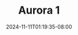--- 
title: "Aurora 1"
description: "  bokep Aurora 1 terbaru video full new"
date: 2024-11-11T01:19:35-08:00
file_code: "prngb8zlwflo"
draft: false
cover: "hfha1zx0d529tsmh.jpg"
tags: ["Aurora", "bokep-indo", "bokep-viral", "bokep-ig"]
length: 1800
fld_id: "1483187"
foldername: "Aurora"
categories: ["Aurora"]
views: 10
---